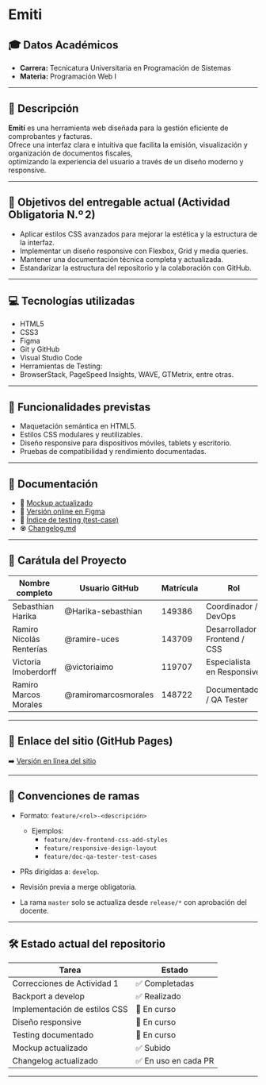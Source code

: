 # Emiti

## 🎓 Datos Académicos
- **Carrera:** Tecnicatura Universitaria en Programación de Sistemas  
- **Materia:** Programación Web I

---

## 📝 Descripción

**Emití** es una herramienta web diseñada para la gestión eficiente de comprobantes y facturas.  
Ofrece una interfaz clara e intuitiva que facilita la emisión, visualización y organización de documentos fiscales,  
optimizando la experiencia del usuario a través de un diseño moderno y responsive.

---

## 🎯 Objetivos del entregable actual (Actividad Obligatoria N.º 2)

- Aplicar estilos CSS avanzados para mejorar la estética y la estructura de la interfaz.
- Implementar un diseño responsive con Flexbox, Grid y media queries.
- Mantener una documentación técnica completa y actualizada.
- Estandarizar la estructura del repositorio y la colaboración con GitHub.

---

## 💻 Tecnologías utilizadas

- HTML5
- CSS3
- Figma
- Git y GitHub
- Visual Studio Code
- Herramientas de Testing:
- BrowserStack, PageSpeed Insights, WAVE, GTMetrix, entre otras.

---

## 🔧 Funcionalidades previstas

- Maquetación semántica en HTML5.
- Estilos CSS modulares y reutilizables.
- Diseño responsive para dispositivos móviles, tablets y escritorio.
- Pruebas de compatibilidad y rendimiento documentadas.

---

## 📑 Documentación

- 🎨 [Mockup actualizado](docs/01-mockup/disenio-con-css.png)
- 🔗 [Versión online en Figma](https://www.figma.com/proto/h9mE1D1OyWJGGGXtMpGQ6E/Emit%C3%AD-Web?node-id=18-133&p=f&t=fH3ojOpydZFQDtel-0&scaling=min-zoom&content-scaling=fixed&page-id=18%3A132)
- 🧪 [Índice de testing (test-case)](docs/03-testing/testing-doc.md)
- ♼ [Changelog.md](https://github.com/ramiromarcosmorales/emiti-web/blob/develop/changelog.md)

---

## 👥 Carátula del Proyecto

| Nombre completo           | Usuario GitHub              | Matrícula | Rol                            |
|---------------------------|-----------------------------|-----------|---------------------------------|
| Sebasthian Harika         | @Harika-sebasthian          | 149386    | Coordinador / DevOps           | 
| Ramiro Nicolás Renterías  | @ramire-uces                | 143709    | Desarrollador Frontend / CSS   |
| Victoria Imoberdorff      | @victoriaimo                | 119707    | Especialista en Responsive     |
| Ramiro Marcos Morales     | @ramiromarcosmorales        | 148722    | Documentador / QA Tester       |

---

## 📌 Enlace del sitio (GitHub Pages)

➡️ [Versión en línea del sitio](https://ramiromarcosmorales.github.io/emiti-web/)

---

## 🔧 Convenciones de ramas

- Formato: `feature/<rol>-<descripción>`
  - Ejemplos:
    - `feature/dev-frontend-css-add-styles`
    - `feature/responsive-design-layout`
    - `feature/doc-qa-tester-test-cases`

- PRs dirigidas a: `develop`.
- Revisión previa a merge obligatoria.
- La rama `master` solo se actualiza desde `release/*` con aprobación del docente.

---

## 🛠️ Estado actual del repositorio

| Tarea                          |  Estado         |
|--------------------------------|-----------------|
| Correcciones de Actividad 1    | ✅ Completadas |
| Backport a develop             | ✅ Realizado |
| Implementación de estilos CSS  | 🔄 En curso |
| Diseño responsive              | 🔄 En curso |
| Testing documentado            | 🔄 En curso |
| Mockup actualizado             | ✅ Subido |
| Changelog actualizado          | ✅ En uso en cada PR|

---


